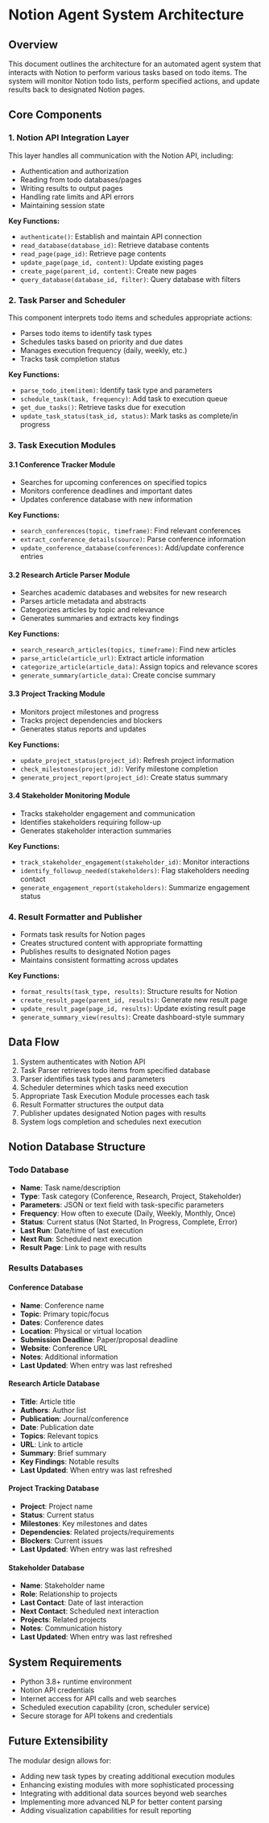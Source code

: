 # Notion Agent System Architecture

## Overview

This document outlines the architecture for an automated agent system that interacts with Notion to perform various tasks based on todo items. The system will monitor Notion todo lists, perform specified actions, and update results back to designated Notion pages.

## Core Components

### 1. Notion API Integration Layer

This layer handles all communication with the Notion API, including:

- Authentication and authorization
- Reading from todo databases/pages
- Writing results to output pages
- Handling rate limits and API errors
- Maintaining session state

**Key Functions:**
- `authenticate()`: Establish and maintain API connection
- `read_database(database_id)`: Retrieve database contents
- `read_page(page_id)`: Retrieve page contents
- `update_page(page_id, content)`: Update existing pages
- `create_page(parent_id, content)`: Create new pages
- `query_database(database_id, filter)`: Query database with filters

### 2. Task Parser and Scheduler

This component interprets todo items and schedules appropriate actions:

- Parses todo items to identify task types
- Schedules tasks based on priority and due dates
- Manages execution frequency (daily, weekly, etc.)
- Tracks task completion status

**Key Functions:**
- `parse_todo_item(item)`: Identify task type and parameters
- `schedule_task(task, frequency)`: Add task to execution queue
- `get_due_tasks()`: Retrieve tasks due for execution
- `update_task_status(task_id, status)`: Mark tasks as complete/in progress

### 3. Task Execution Modules

#### 3.1 Conference Tracker Module

- Searches for upcoming conferences on specified topics
- Monitors conference deadlines and important dates
- Updates conference database with new information

**Key Functions:**
- `search_conferences(topic, timeframe)`: Find relevant conferences
- `extract_conference_details(source)`: Parse conference information
- `update_conference_database(conferences)`: Add/update conference entries

#### 3.2 Research Article Parser Module

- Searches academic databases and websites for new research
- Parses article metadata and abstracts
- Categorizes articles by topic and relevance
- Generates summaries and extracts key findings

**Key Functions:**
- `search_research_articles(topics, timeframe)`: Find new articles
- `parse_article(article_url)`: Extract article information
- `categorize_article(article_data)`: Assign topics and relevance scores
- `generate_summary(article_data)`: Create concise summary

#### 3.3 Project Tracking Module

- Monitors project milestones and progress
- Tracks project dependencies and blockers
- Generates status reports and updates

**Key Functions:**
- `update_project_status(project_id)`: Refresh project information
- `check_milestones(project_id)`: Verify milestone completion
- `generate_project_report(project_id)`: Create status summary

#### 3.4 Stakeholder Monitoring Module

- Tracks stakeholder engagement and communication
- Identifies stakeholders requiring follow-up
- Generates stakeholder interaction summaries

**Key Functions:**
- `track_stakeholder_engagement(stakeholder_id)`: Monitor interactions
- `identify_followup_needed(stakeholders)`: Flag stakeholders needing contact
- `generate_engagement_report(stakeholders)`: Summarize engagement status

### 4. Result Formatter and Publisher

- Formats task results for Notion pages
- Creates structured content with appropriate formatting
- Publishes results to designated Notion pages
- Maintains consistent formatting across updates

**Key Functions:**
- `format_results(task_type, results)`: Structure results for Notion
- `create_result_page(parent_id, results)`: Generate new result page
- `update_result_page(page_id, results)`: Update existing result page
- `generate_summary_view(results)`: Create dashboard-style summary

## Data Flow

1. System authenticates with Notion API
2. Task Parser retrieves todo items from specified database
3. Parser identifies task types and parameters
4. Scheduler determines which tasks need execution
5. Appropriate Task Execution Module processes each task
6. Result Formatter structures the output data
7. Publisher updates designated Notion pages with results
8. System logs completion and schedules next execution

## Notion Database Structure

### Todo Database
- **Name**: Task name/description
- **Type**: Task category (Conference, Research, Project, Stakeholder)
- **Parameters**: JSON or text field with task-specific parameters
- **Frequency**: How often to execute (Daily, Weekly, Monthly, Once)
- **Status**: Current status (Not Started, In Progress, Complete, Error)
- **Last Run**: Date/time of last execution
- **Next Run**: Scheduled next execution
- **Result Page**: Link to page with results

### Results Databases

#### Conference Database
- **Name**: Conference name
- **Topic**: Primary topic/focus
- **Dates**: Conference dates
- **Location**: Physical or virtual location
- **Submission Deadline**: Paper/proposal deadline
- **Website**: Conference URL
- **Notes**: Additional information
- **Last Updated**: When entry was last refreshed

#### Research Article Database
- **Title**: Article title
- **Authors**: Author list
- **Publication**: Journal/conference
- **Date**: Publication date
- **Topics**: Relevant topics
- **URL**: Link to article
- **Summary**: Brief summary
- **Key Findings**: Notable results
- **Last Updated**: When entry was last refreshed

#### Project Tracking Database
- **Project**: Project name
- **Status**: Current status
- **Milestones**: Key milestones and dates
- **Dependencies**: Related projects/requirements
- **Blockers**: Current issues
- **Last Updated**: When entry was last refreshed

#### Stakeholder Database
- **Name**: Stakeholder name
- **Role**: Relationship to projects
- **Last Contact**: Date of last interaction
- **Next Contact**: Scheduled next interaction
- **Projects**: Related projects
- **Notes**: Communication history
- **Last Updated**: When entry was last refreshed

## System Requirements

- Python 3.8+ runtime environment
- Notion API credentials
- Internet access for API calls and web searches
- Scheduled execution capability (cron, scheduler service)
- Secure storage for API tokens and credentials

## Future Extensibility

The modular design allows for:
- Adding new task types by creating additional execution modules
- Enhancing existing modules with more sophisticated processing
- Integrating with additional data sources beyond web searches
- Implementing more advanced NLP for better content parsing
- Adding visualization capabilities for result reporting
